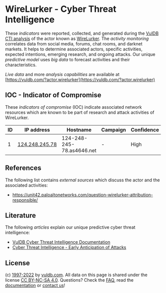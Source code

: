 # WireLurker - Cyber Threat Intelligence

These _indicators_ were reported, collected, and generated during the [VulDB CTI analysis](https://vuldb.com/?kb.cti) of the actor known as [WireLurker](https://vuldb.com/?actor.wirelurker). The _activity monitoring_ correlates data from social media, forums, chat rooms, and darknet markets. It helps to determine associated actors, specific activities, expected intentions, emerging research, and ongoing attacks. Our unique _predictive model_ uses _big data_ to forecast activities and their characteristics.

_Live data_ and more _analysis capabilities_ are available at [https://vuldb.com/?actor.wirelurker](https://vuldb.com/?actor.wirelurker)

## IOC - Indicator of Compromise

These _indicators of compromise_ (IOC) indicate associated network resources which are known to be part of research and attack activities of WireLurker.

ID | IP address | Hostname | Campaign | Confidence
-- | ---------- | -------- | -------- | ----------
1 | [124.248.245.78](https://vuldb.com/?ip.124.248.245.78) | 124-248-245-78.as4646.net | - | High

## References

The following list contains _external sources_ which discuss the actor and the associated activities:

* https://unit42.paloaltonetworks.com/question-wirelurker-attribution-responsible/

## Literature

The following _articles_ explain our unique predictive cyber threat intelligence:

* [VulDB Cyber Threat Intelligence Documentation](https://vuldb.com/?kb.cti)
* [Cyber Threat Intelligence - Early Anticipation of Attacks](https://www.scip.ch/en/?labs.20201022)

## License

(c) [1997-2022](https://vuldb.com/?kb.changelog) by [vuldb.com](https://vuldb.com/?kb.about). All data on this page is shared under the license [CC BY-NC-SA 4.0](https://creativecommons.org/licenses/by-nc-sa/4.0/). Questions? Check the [FAQ](https://vuldb.com/?kb.faq), read the [documentation](https://vuldb.com/?kb) or [contact us](https://vuldb.com/?contact)!
